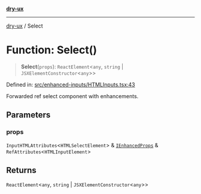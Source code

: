 [**dry-ux**](../README.md)

***

[dry-ux](../globals.md) / Select

# Function: Select()

> **Select**(`props`): `ReactElement`\<`any`, `string` \| `JSXElementConstructor`\<`any`\>\>

Defined in: [src/enhanced-inputs/HTMLInputs.tsx:43](https://github.com/navedr/dry-ux/blob/b8fe047776f9e9943b5ac8e30a3dd152faaba227/src/enhanced-inputs/HTMLInputs.tsx#L43)

Forwarded ref select component with enhancements.

## Parameters

### props

`InputHTMLAttributes`\<`HTMLSelectElement`\> & [`IEnhancedProps`](../interfaces/IEnhancedProps.md) & `RefAttributes`\<`HTMLInputElement`\>

## Returns

`ReactElement`\<`any`, `string` \| `JSXElementConstructor`\<`any`\>\>

